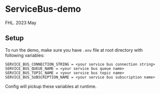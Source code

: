 # ServiceBus-demo
FHL. 2023 May

## Setup 
To run the demo, make sure you have `.env` file at root directory with following variables:
```
SERVICE_BUS_CONNECTION_STRING = <your service bus connection string>
SERVICE_BUS_QUEUE_NAME = <your service bus queue name>
SERVICE_BUS_TOPIC_NAME = <your service bus topic name>
SERVICE_BUS_SUBSCRIPTION_NAME = <your service bus subscription name>
```

Config will pickup these variables at runtime.

